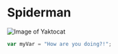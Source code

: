 # Spiderman
![Image of Yaktocat](https://octodex.github.com/images/yaktocat.png)
``` javascript
var myVar = "How are you doing?!";
```
